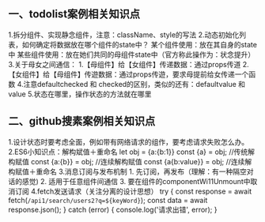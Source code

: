 ## 一、todolist案例相关知识点
   1.拆分组件、实现静念组件，注意：className、style的写法
   2.动态初始化列表，如何确定将数据放在哪个组件的state中？
      某个组件使用：放在其自身的state中
      某些组件使用：放在她们共同的母组件state中（官方称此操作为：状念提升）
   3.关于母女之间通信：
      1.【母组件】给【女组件】传递数据：通过props传道
      2.【女组件】给【母组件】传遊数据：通过props传遊，要求母提前给女传递一个函数
   4.注意defaultchecked 和 checked的区别，类似的还有：defaultvalue 和 value
   5.状态在哪里，操作状态的方法就在哪里

## 二、github搜素案例相关知识点
   1.设计状态时要考虑全面，例如带有网络请求的组作，要考虑请求失败怎么办。
   2.ES6小知识点：解构斌值＋重命名
      let obj = {a:{b:1}}
      const {a} = obj; //传统解构赋值
      const {a:{b}} = obj; //连续解构赋值
      const {a{b:value}} = obj; //连续解构赋值＋重命名
   3.消息订阅与发布机制
      1. 先订阅，再发布（理解：有一种隔空对话的感觉)
      2. 适用于任意组件间通信
      3. 要在组件的componentWi11Unmount中取消订阅
   4.fetch发送请求（关注分离的设计思想）
      try {
			const response = await fetch(`/api1/search/users2?q=${keyWord}`);
			const data = await response.json();
		} catch (error) {
			console.log('请求出错', error);
		}